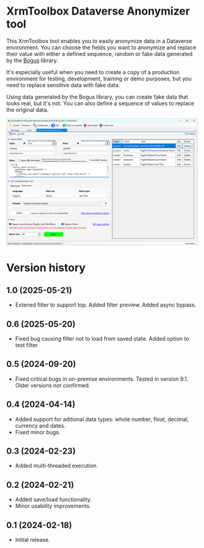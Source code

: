 # XrmToolbox Dataverse Anonymizer tool

This XrmToolbox tool enables you to easily anonymize data in a Dataverse environment.
You can choose the fields you want to anonymize and replace their value with either a defined sequence, random or fake data generated by the [Bogus](https://github.com/bchavez/Bogus) library.

It's especially useful when you need to create a copy of a production environment for testing, development, training or demo purposes, but you need to replace sensitive data with fake data.

Using data generated by the Bogus library, you can create fake data that looks real, but it's not. You can also define a sequence of values to replace the original data.

![Screenshot](https://github.com/kowgli/XrmToolBox.DataverseAnonymizer/blob/master/Docs/DDA_Screenshot.png?raw=true)

# Version history

## 1.0 (2025-05-21)
- Extened filter to support top. Added filter preview. Added async bypass.

## 0.6 (2025-05-20)
- Fixed bug causing filter not to load from saved state. Added option to test filter.

## 0.5 (2024-09-20)
- Fixed critical bugs in on-premise environments. Tested in version 9.1. Older versions not confirmed.

## 0.4 (2024-04-14)
- Added support for aditional data types: whole number, float, decimal, currency and dates.
- Fixed minor bugs. 

## 0.3 (2024-02-23)
- Added multi-threaded execution.

## 0.2 (2024-02-21)
- Added save/load functionality.
- Minor usability improvements.

## 0.1 (2024-02-18)
- Initial release.
